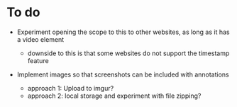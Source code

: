 # To do
* Experiment opening the scope to this to other websites, as long as it has a video element
    * downside to this is that some websites do not support the timestamp feature

* Implement images so that screenshots can be included with annotations
    * approach 1: Upload to imgur?
    * approach 2: local storage and experiment with file zipping?